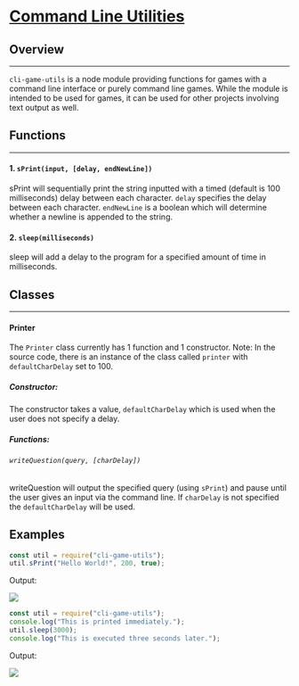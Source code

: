 # [Command Line Utilities](https://www.npmjs.com/package/cli-game-utils)

## Overview
***
`cli-game-utils` is a node module providing functions for games with a command line interface or purely command line games. While the module is intended to be used for games, it can be used for other projects involving text output as well.
## Functions
***
#### 1. `sPrint(input, [delay, endNewLine])`
sPrint will sequentially print the string inputted with a timed (default is 100 milliseconds) delay between each character. `delay` specifies the delay between each character. `endNewLine` is a boolean which will determine whether a newline is appended to the string.
#### 2. `sleep(milliseconds)`
sleep will add a delay to the program for a specified amount of time in milliseconds.

## Classes
***
#### Printer
The `Printer` class currently has 1 function and 1 constructor.
Note: In the source code, there is an instance of the class called `printer` with `defaultCharDelay` set to 100.
##### Constructor:
 The constructor takes a value, `defaultCharDelay` which is used when the user does not specify a delay.
##### Functions:
###### `writeQuestion(query, [charDelay])`
writeQuestion will output the specified query (using `sPrint`) and pause until the user gives an input via the command line. If `charDelay` is not specified the `defaultCharDelay` will be used.
## Examples
```js
const util = require("cli-game-utils");
util.sPrint("Hello World!", 200, true);
```
Output:

![](https://media.giphy.com/media/EcB6bZtxREJD0tGUIh/giphy.gif)
```js
const util = require("cli-game-utils");
console.log("This is printed immediately.");
util.sleep(3000);
console.log("This is executed three seconds later.");
```
Output:

![](https://media.giphy.com/media/cOuvx0GEhAHPDKEq4e/giphy.gif)
